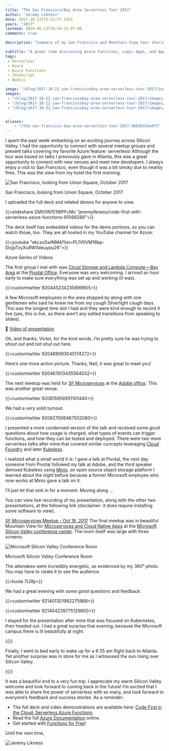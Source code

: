 ```yaml
---
title: "The San Francisco/Bay Area Serverless Tour 2017"
author: "Jeremy Likness"
date: 2017-10-22T15:31:57.535Z
years: "2017"
lastmod: 2019-06-13T10:44:15-07:00
comments: true

description: "Summary of my San Francisco and Mountain View tour sharing serverless  Azure Functions, Logic Apps, and Application Insights with West Coast developers."

subtitle: "A great time discussing Azure Functions, Logic Apps, and Application Insights with West Coast developers."
tags:
 - Serverless 
 - Azure 
 - Azure Functions 
 - JavaScript 
 - Nodejs 

image: "/blog/2017-10-22_san-franciscobay-area-serverless-tour-2017/images/1.jpeg" 
images:
 - "/blog/2017-10-22_san-franciscobay-area-serverless-tour-2017/images/1.jpeg" 
 - "/blog/2017-10-22_san-franciscobay-area-serverless-tour-2017/images/2.jpeg" 
 - "/blog/2017-10-22_san-franciscobay-area-serverless-tour-2017/images/3.gif" 


aliases:
    - "/the-san-francisco-bay-area-serverless-tour-2017-9883b43aa9f3"
---
```


I spent the past week embarking on an exciting journey across Silicon Valley. I had the opportunity to connect with several meetup groups and present talks covering my favorite Azure feature: serverless! Although the tour was based on talks I previously gave in Atlanta, this was a great opportunity to connect with new venues and meet new developers. I always enjoy a visit to San Francisco, even though it was a bit smoky due to nearby fires. This was the view from my hotel the first morning.

![San Francisco, looking from Union Square, October 2017](/blog/2017-10-22_san-franciscobay-area-serverless-tour-2017/images/1.jpeg)
<figcaption>San Francisco, looking from Union Square, October 2017</figcaption>

I uploaded the full deck and related demos for anyone to view.

{{<slideshare GMV0N151WPFcMo "jeremylikness/code-first-with-serverless-azure-functions-81068288">}}

The deck itself has embedded videos for the demo portions, so you can watch those, too. They are all hosted in my YouTube channel for Azure:

{{<youtube "ekczxSwlNMA?list=PL1VfiVM16kp-DicjpTzyXuRWXekuypu26">}}
<figcaption>Azure Series of Videos</figcaption>

The first group I met with was [Cloud Storage and Lambda Compute — Bay Area](https://www.meetup.com/Cloud-Storage-Bay-Area/) at the [Pivotal Office](https://www.google.com/maps/place/Pivotal/@37.7834656,-122.4068843,18z/data=!4m8!1m2!2m1!1spivotal+san+francisco!3m4!1s0x808580887d690df7:0x108e933f003c99e3!8m2!3d37.7818416!4d-122.403956). Everyone was very welcoming. I arrived an hour early to make sure everything was set up and working (it was).

{{<customtwitter 920445234235899905>}}

A few Microsoft employees in the area stopped by along with one gentlemen who said he knew me from my _cough_ Silverlight _cough_ days. This was the longest time slot I had and they were kind enough to record it live (yes, this is live, so there aren’t any edited transitions from speaking to slides).

🎦 [Video of presentation](https://www.facebook.com/Minio.io/videos/1514474255313061/)

Oh, and thanks, Victor, for the kind words. I’m pretty sure he was trying to _shout out_ and not _shut out_ here.

{{<customtwitter 920489093045174272>}}

Here’s one more action picture. Thanks, Neil, it was great to meet you!

{{<customtwitter 920467613435564032>}}

The next meetup was held for [SF Microservices](https://www.meetup.com/SF-Microservices/events/243921541/) at the [Adobe office](https://www.google.com/maps/place/Adobe+-+San+Francisco/@37.771136,-122.4038287,17z/). This was another great venue.

{{<customtwitter 920815956951101440>}}

We had a very solid turnout.

{{<customtwitter 920827006467502080>}}

I presented a more condensed version of the talk and received some good questions about how usage is charged, what types of events can trigger functions, and how they can be tested and deployed. There were two more serverless talks after mine that covered similar concepts leveraging [Cloud Foundry](https://www.cloudfoundry.org/) and later [Kubeless](http://kubeless.io/).

I realized what a small world it is: I gave a talk at Pivotal, the next day someone from Pivotal followed my talk at Adobe, and the third speaker demoed Kubeless using [Minio](https://minio.io/), an open source object storage platform I learned about the night before because a former Microsoft employee who now works at Minio gave a talk on it.

I’ll just let that sink in for a moment. Moving along …

You can view live recording of my presentation, along with the other two presentations, at the following link (disclaimer: it does require installing some software to view).

[SF Microservices Meetup - Oct 18, 2017](https://my.adobeconnect.com/pve9jldkwita/)
The final meetup was in beautiful Mountain View for [Microservices and Cloud Native Apps](https://www.meetup.com/microservices/events/243498016/) at the [Microsoft Silicon Valley conference center](https://www.google.com/maps/place/Microsoft/@37.3706966,-122.0459336,13z/). The room itself was large with three screens.

![Microsoft Silicon Valley Conference Room](/blog/2017-10-22_san-franciscobay-area-serverless-tour-2017/images/2.jpeg)
<figcaption>Microsoft Silicon Valley Conference Room</figcaption>

The attendees were incredibly energetic, as evidenced by my 360° photo. You may have to rotate it to see the audience.

{{<kuula 7lJ9p>}}

We had a great evening with some good questions and feedback.

{{<customtwitter 921401301992275968>}}

{{<customtwitter 921404239775129600>}}

I stayed for the presentation after mine that was focused on Kubernetes, then headed out. I had a great surprise that evening, because the Microsoft campus there is lit beautifully at night.

{{<instagram BadPzpUlFUr>}}

Finally, I went to bed early to wake up for a 6:35 am flight back to Atlanta. Yet another surprise was in store for me as I witnessed the sun rising over Silicon Valley.

{{<instagram BafDhiclXdU>}}

It was a beautiful end to a very fun trip. I appreciate my warm Silicon Valley welcome and look forward to coming back in the future! I’m excited that I was able to share the power of serverless with so many, and look forward to everyone’s feedback and success stories. As a reminder:

* The full deck and video demonstrations are available here: [Code First in the Cloud: Serverless Azure Functions](https://www.slideshare.net/jeremylikness/code-first-with-serverless-azure-functions-81068288).
* Read the full [Azure Documentation](https://docs.microsoft.com/en-us/azure/?utm_source=jeliknes&utm_medium=presentation&utm_campaign=sfotour17&WT.mc_id=sfotour17-presentation-jeliknes) online.
* Get started with [Functions for Free](https://functions.azure.com/ng-min/try?trial=true&utm_source=jeliknes&utm_medium=powerpoint&utm_campaign=sfotour2017&WT.mc_id=sfotour2017-powerpoint-jeliknes)!

Until the next time,

![Jeremy Likness](/blog/2017-10-22_san-franciscobay-area-serverless-tour-2017/images/3.gif)
